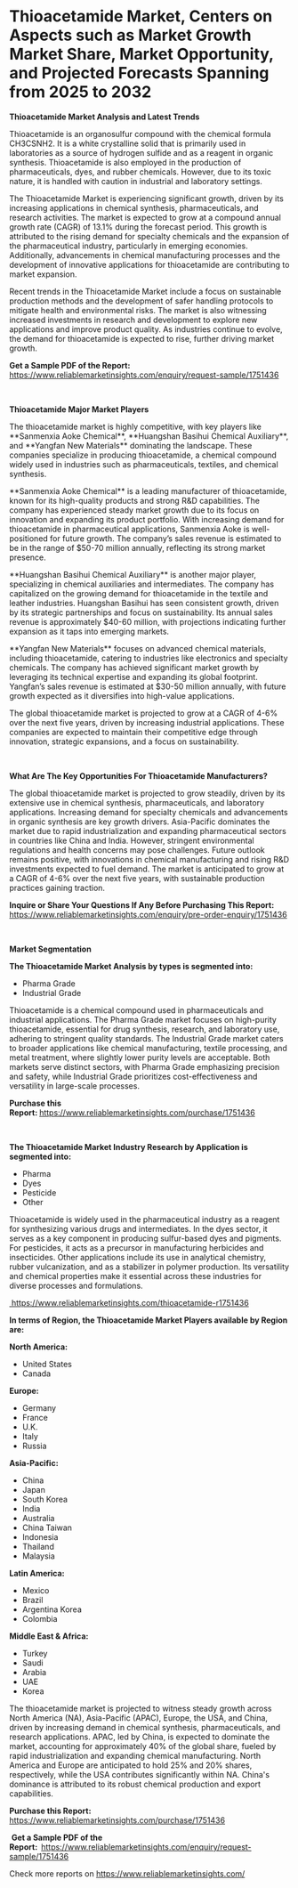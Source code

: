 <p><h1>Thioacetamide Market, Centers on Aspects such as Market Growth Market Share, Market Opportunity, and Projected Forecasts Spanning from 2025 to 2032</h1></p><p><strong>Thioacetamide Market Analysis and Latest Trends</strong></p>
<p><p>Thioacetamide is an organosulfur compound with the chemical formula CH3CSNH2. It is a white crystalline solid that is primarily used in laboratories as a source of hydrogen sulfide and as a reagent in organic synthesis. Thioacetamide is also employed in the production of pharmaceuticals, dyes, and rubber chemicals. However, due to its toxic nature, it is handled with caution in industrial and laboratory settings.</p><p>The Thioacetamide Market is experiencing significant growth, driven by its increasing applications in chemical synthesis, pharmaceuticals, and research activities. The market is expected to grow at a compound annual growth rate (CAGR) of 13.1% during the forecast period. This growth is attributed to the rising demand for specialty chemicals and the expansion of the pharmaceutical industry, particularly in emerging economies. Additionally, advancements in chemical manufacturing processes and the development of innovative applications for thioacetamide are contributing to market expansion.</p><p>Recent trends in the Thioacetamide Market include a focus on sustainable production methods and the development of safer handling protocols to mitigate health and environmental risks. The market is also witnessing increased investments in research and development to explore new applications and improve product quality. As industries continue to evolve, the demand for thioacetamide is expected to rise, further driving market growth.</p></p>
<p><strong>Get a Sample PDF of the Report:&nbsp;</strong> <a href="https://www.reliablemarketinsights.com/enquiry/request-sample/1751436?utm_campaign=1994&utm_medium=2&utm_source=Github&utm_content=ia&utm_term=26012025&utm_id=thioacetamide">https://www.reliablemarketinsights.com/enquiry/request-sample/1751436</a></p>
<p>&nbsp;</p>
<p><strong>Thioacetamide Major Market Players</strong></p>
<p><p>The thioacetamide market is highly competitive, with key players like **Sanmenxia Aoke Chemical**, **Huangshan Basihui Chemical Auxiliary**, and **Yangfan New Materials** dominating the landscape. These companies specialize in producing thioacetamide, a chemical compound widely used in industries such as pharmaceuticals, textiles, and chemical synthesis.</p><p>**Sanmenxia Aoke Chemical** is a leading manufacturer of thioacetamide, known for its high-quality products and strong R&D capabilities. The company has experienced steady market growth due to its focus on innovation and expanding its product portfolio. With increasing demand for thioacetamide in pharmaceutical applications, Sanmenxia Aoke is well-positioned for future growth. The company’s sales revenue is estimated to be in the range of $50-70 million annually, reflecting its strong market presence.</p><p>**Huangshan Basihui Chemical Auxiliary** is another major player, specializing in chemical auxiliaries and intermediates. The company has capitalized on the growing demand for thioacetamide in the textile and leather industries. Huangshan Basihui has seen consistent growth, driven by its strategic partnerships and focus on sustainability. Its annual sales revenue is approximately $40-60 million, with projections indicating further expansion as it taps into emerging markets.</p><p>**Yangfan New Materials** focuses on advanced chemical materials, including thioacetamide, catering to industries like electronics and specialty chemicals. The company has achieved significant market growth by leveraging its technical expertise and expanding its global footprint. Yangfan’s sales revenue is estimated at $30-50 million annually, with future growth expected as it diversifies into high-value applications.</p><p>The global thioacetamide market is projected to grow at a CAGR of 4-6% over the next five years, driven by increasing industrial applications. These companies are expected to maintain their competitive edge through innovation, strategic expansions, and a focus on sustainability.</p></p>
<p>&nbsp;</p>
<p><strong>What Are The Key Opportunities For Thioacetamide Manufacturers?</strong></p>
<p><p>The global thioacetamide market is projected to grow steadily, driven by its extensive use in chemical synthesis, pharmaceuticals, and laboratory applications. Increasing demand for specialty chemicals and advancements in organic synthesis are key growth drivers. Asia-Pacific dominates the market due to rapid industrialization and expanding pharmaceutical sectors in countries like China and India. However, stringent environmental regulations and health concerns may pose challenges. Future outlook remains positive, with innovations in chemical manufacturing and rising R&D investments expected to fuel demand. The market is anticipated to grow at a CAGR of 4-6% over the next five years, with sustainable production practices gaining traction.</p></p>
<p><strong>Inquire or Share Your Questions If Any Before Purchasing This Report:</strong> <a href="https://www.reliablemarketinsights.com/enquiry/pre-order-enquiry/1751436?utm_campaign=1994&utm_medium=2&utm_source=Github&utm_content=ia&utm_term=26012025&utm_id=thioacetamide">https://www.reliablemarketinsights.com/enquiry/pre-order-enquiry/1751436</a></p>
<p>&nbsp;</p>
<p><strong>Market Segmentation</strong></p>
<p><strong>The Thioacetamide Market Analysis by types is segmented into:</strong></p>
<p><ul><li>Pharma Grade</li><li>Industrial Grade</li></ul></p>
<p><p>Thioacetamide is a chemical compound used in pharmaceuticals and industrial applications. The Pharma Grade market focuses on high-purity thioacetamide, essential for drug synthesis, research, and laboratory use, adhering to stringent quality standards. The Industrial Grade market caters to broader applications like chemical manufacturing, textile processing, and metal treatment, where slightly lower purity levels are acceptable. Both markets serve distinct sectors, with Pharma Grade emphasizing precision and safety, while Industrial Grade prioritizes cost-effectiveness and versatility in large-scale processes.</p></p>
<p><strong>Purchase this Report:&nbsp;</strong><a href="https://www.reliablemarketinsights.com/purchase/1751436?utm_campaign=1994&utm_medium=2&utm_source=Github&utm_content=ia&utm_term=26012025&utm_id=thioacetamide">https://www.reliablemarketinsights.com/purchase/1751436</a></p>
<p>&nbsp;</p>
<p><strong>The Thioacetamide Market Industry Research by Application is segmented into:</strong></p>
<p><ul><li>Pharma</li><li>Dyes</li><li>Pesticide</li><li>Other</li></ul></p>
<p><p>Thioacetamide is widely used in the pharmaceutical industry as a reagent for synthesizing various drugs and intermediates. In the dyes sector, it serves as a key component in producing sulfur-based dyes and pigments. For pesticides, it acts as a precursor in manufacturing herbicides and insecticides. Other applications include its use in analytical chemistry, rubber vulcanization, and as a stabilizer in polymer production. Its versatility and chemical properties make it essential across these industries for diverse processes and formulations.</p></p>
<p><a href="https://www.reliablemarketinsights.com/thioacetamide-r1751436?utm_campaign=1994&utm_medium=2&utm_source=Github&utm_content=ia&utm_term=26012025&utm_id=thioacetamide">&nbsp;https://www.reliablemarketinsights.com/thioacetamide-r1751436</a></p>
<p><strong>In terms of Region, the Thioacetamide Market Players available by Region are:</strong></p>
<p>
    <p> <strong> North America: </strong>
        <ul>
            <li>United States</li>
            <li>Canada</li>
        </ul>
        </p> 
    <p> <strong> Europe: </strong>
        <ul>
            <li>Germany</li>
            <li>France</li>
            <li>U.K.</li>
            <li>Italy</li>
            <li>Russia</li>
        </ul>
        </p> 
    <p> <strong> Asia-Pacific: </strong>
        <ul>
            <li>China</li>
            <li>Japan</li>
            <li>South Korea</li>
            <li>India</li>
            <li>Australia</li>
            <li>China Taiwan</li>
            <li>Indonesia</li>
            <li>Thailand</li>
            <li>Malaysia</li>
        </ul>
        </p> 
    <p> <strong> Latin America: </strong>
        <ul>
            <li>Mexico</li>
            <li>Brazil</li>
            <li>Argentina Korea</li>
            <li>Colombia</li>
        </ul>
        </p> 
    <p> <strong> Middle East & Africa: </strong>
        <ul>
            <li>Turkey</li>
            <li>Saudi</li>
            <li>Arabia</li>
            <li>UAE</li>
            <li>Korea</li>
        </ul>
    </p>
    </p>
<p><p>The thioacetamide market is projected to witness steady growth across North America (NA), Asia-Pacific (APAC), Europe, the USA, and China, driven by increasing demand in chemical synthesis, pharmaceuticals, and research applications. APAC, led by China, is expected to dominate the market, accounting for approximately 40% of the global share, fueled by rapid industrialization and expanding chemical manufacturing. North America and Europe are anticipated to hold 25% and 20% shares, respectively, while the USA contributes significantly within NA. China's dominance is attributed to its robust chemical production and export capabilities.</p></p>
<p><strong>Purchase this Report: </strong><a href="https://www.reliablemarketinsights.com/purchase/1751436?utm_campaign=1994&utm_medium=2&utm_source=Github&utm_content=ia&utm_term=26012025&utm_id=thioacetamide">https://www.reliablemarketinsights.com/purchase/1751436</a></p>
<p>&nbsp;<strong>Get a Sample PDF of the Report:&nbsp;&nbsp;</strong><a href="https://www.reliablemarketinsights.com/enquiry/request-sample/1751436?utm_campaign=1994&utm_medium=2&utm_source=Github&utm_content=ia&utm_term=26012025&utm_id=thioacetamide">https://www.reliablemarketinsights.com/enquiry/request-sample/1751436</a></p>
<p><strong></strong></p>
<p>Check more reports on <a href="https://www.reliablemarketinsights.com/?utm_campaign=1994&utm_medium=2&utm_source=Github&utm_content=ia&utm_term=26012025&utm_id=thioacetamide">https://www.reliablemarketinsights.com/</a></p>